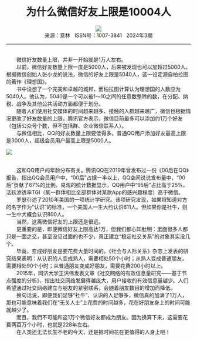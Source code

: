 # <center>为什么微信好友上限是10004人</center>

<div align=center><img src="http://fslib.vip.qikan.cn/img.ashx?key=%d7%f7%d5%df%a3%ba%b1%f9%c7%e5"></div>

<center>来源：意林   ISSN号：1007-3841   2024年3期</center>

* * *

<br>　　微信好友数量上限，并非一开始就是1万人左右。  
　　以前，微信好友数量上限一度是5000人，后来被发现也可以加超过5000人。根据微信创始人张小龙的说法，微信的好友上限是5040人，这一设定源自柏拉图的著作《理想国》。  
　　书中设想了一个完美和卓越的城邦，而柏拉图计算认为理想国的人数应为5040人。他认为，5040是一个可以被1～10之间的任意数整除的数，在分配、纳税、战争及其他公共活动方面都便于划分。  
　　随着人们使用社交媒体的时间越来越多、接触的人群越来越广，微信也根据情况更改了好友数量的上限。腾讯官方表示，微信目前最多可以添加约1万个好友（包括公众号个数，但不包括群、企业微信联系人）。  
　　与微信相比，QQ的好友数量上限要低得多。普通QQ用户添加好友最高上限是3000人，超级会员用户最高上限是5000人。

![](http://img.resource.qikan.cn/markvip/qkimages/yili/yili202403/yili20240344-1-l.jpg)

  
<br>　　这和QQ用户的年龄分布有关。腾讯QQ在2019年曾发布过一份《00后在QQ》报告，指出QQ会员用户中，“00后”占据一半以上，QQ空间说说发布量中，“00后”贡献了67%的比例。易观的统计数据显示，QQ用户中“95后”占比高于25%，活跃渗透率TGI（某一群体相比全部群体对某款App的感兴趣程度）高于微信。  
　　罗瑟引述了2010年美国的一项统计学研究。该项研究发现，如果将知道对方的名字作为“认识”的标准，一个美国人一生大约认识611人。但如果你是社牛，则一生中大概会认识800人。  
　　当然，这离微信好友的上限还是很远。  
　　更重要的是，即便微信好友上限高达1万，但我们都心知肚明：里面很多人都只是一面之交，甚至没见过面的也不少，真正建立“稳定社交关系”的对象其实没几个。  
　　毕竟，变成好朋友是要花费大量时间的。《社会与人际关系》杂志上发表的研究结果表明：从认识的人变成熟人，需要相处50个小时；从熟人变成普通朋友，需要相处90个小时；从普通朋友变成好朋友，需要花费200小时以上。  
　　2015年，同济大学王洪伟发表文章《社交网络的有效信息量研究——基于节点强度的分析》，指出社交网络发展得越庞大，用户接收的有效信息量越少。人们希望通过社交网络建立与朋友的紧密联系，会随着朋友数目的增加而降低。  
　　换句话说，即便我们足够“社牛”、认识的人足够多，微信真的加满了1万人，那也可能意味着我们在“无关人士”上花费的时间越多，花在好朋友身上的时间可能就越少了。  
　　而且，我們不可能和这1万个微信好友都成为朋友。因为换算下来，这需要花费两百万个小时，也就是228年左右。  
　　在人类还无法长生不老的今天，还是把时间花在更值得的人身上吧！
